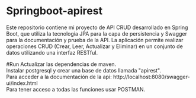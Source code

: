 # Springboot-apirest
Este repositorio contiene mi proyecto de API CRUD desarrollado en Spring Boot, que utiliza la tecnología JPA para la capa de persistencia y Swagger para la documentación y prueba de la API. La aplicación permite realizar operaciones CRUD (Crear, Leer, Actualizar y Eliminar) en un conjunto de datos utilizando una interfaz RESTful.

#Run
Actualizar las dependencias de maven.  
Instalar postgresql y crear una base de datos llamada "apirest".  
Para acceder a la documentación de la api: http://localhost:8080/swagger-ui/index.html  
Para tener acceso a todas las funciones usar POSTMAN.
